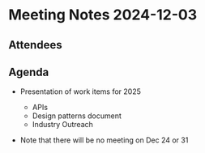 # Meeting Notes 2024-12-03

## Attendees


## Agenda
- Presentation of work items for 2025
    - APIs
    - Design patterns document
    - Industry Outreach

- Note that there will be no meeting on Dec 24 or 31

